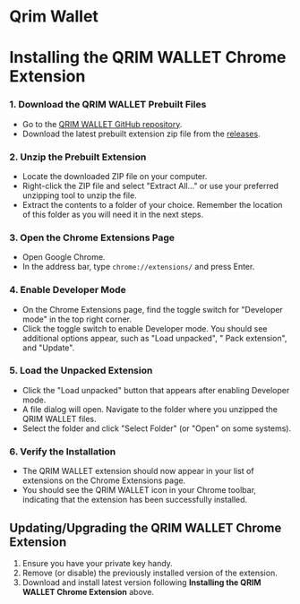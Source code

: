 # Qrim Wallet

# Installing the QRIM WALLET Chrome Extension

### 1. Download the QRIM WALLET Prebuilt Files

- Go to the [QRIM WALLET GitHub repository](https://github.com/Qrim-Offical/Qrim-Wallet).
- Download the latest prebuilt extension zip file from the [releases](https://github.com/Qrim-Offical/Qrim-Wallet/releases).

### 2. Unzip the Prebuilt Extension

- Locate the downloaded ZIP file on your computer.
- Right-click the ZIP file and select "Extract All..." or use your preferred unzipping tool to unzip the file.
- Extract the contents to a folder of your choice. Remember the location of this folder as you will need it in the next
  steps.

### 3. Open the Chrome Extensions Page

- Open Google Chrome.
- In the address bar, type `chrome://extensions/` and press Enter.

### 4. Enable Developer Mode

- On the Chrome Extensions page, find the toggle switch for "Developer mode" in the top right corner.
- Click the toggle switch to enable Developer mode. You should see additional options appear, such as "Load unpacked", "
  Pack extension", and "Update".

### 5. Load the Unpacked Extension

- Click the "Load unpacked" button that appears after enabling Developer mode.
- A file dialog will open. Navigate to the folder where you unzipped the QRIM WALLET files.
- Select the folder and click "Select Folder" (or "Open" on some systems).

### 6. Verify the Installation

- The QRIM WALLET extension should now appear in your list of extensions on the Chrome Extensions page.
- You should see the QRIM WALLET icon in your Chrome toolbar, indicating that the extension has been successfully
  installed.

## Updating/Upgrading the QRIM WALLET Chrome Extension

1. Ensure you have your private key handy.
2. Remove (or disable) the previously installed version of the extension.
3. Download and install latest version following **Installing the QRIM WALLET Chrome Extension** above.
